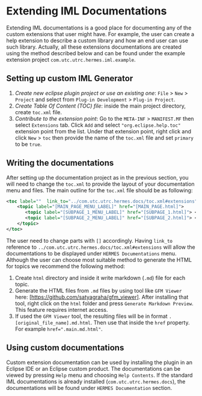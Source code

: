 # Extending IML Documentations

Extending IML documentations is a good place for documenting any of the custom extensions that user might have. For example, the user can create a help extension to describe a custom library and how an end user can use such library. Actually, all these extensions documentations are created using the method described below and can be found under the example extension project `com.utc.utrc.hermes.iml.example`. 

## Setting up custom IML Generator
1. *Create new eclipse plugin project or use an existing one*: `File` > `New` > `Project` and select from `Plug-in Development` > `Plug-in Project`.
1. *Create Table Of Content (TOC) file*: inside the main project directory, create `toc.xml` file.
1. *Contribute to the extension point*: Go to the `META-INF` > `MANIFEST.MF` then select `Extensions` tab. Click `Add` and select `"org.eclipse.help.toc"` extension point from the list. Under that extension point, right click and click `New` > `toc` then provide the name of the `toc.xml` file and set `primary` to be `true`.

## Writing the documentations
After setting up the documentation project as in the previous section, you will need to change the `toc.xml` to provide the layout of your documentation menu and files. The main outline for the `toc.xml` file should be as following:
```xml
<toc label=""  link_to="../com.utc.utrc.hermes.docs/toc.xml#extensions">
	<topic label="[MAIN_PAGE_MENU_LABEL]" href="[MAIN_PAGE.html]">
	   <topic label="[SUBPAGE_1_MENU_LABEL]" href="[SUBPAGE_1.html]"> </topic>
	   <topic label="[SUBPAGE_2_MENU_LABEL]" href="[SUBPAGE_2.html]"> </topic>
	</topic>
</toc>
```
The user need to change parts with `[]` accordingly. Having `link_to` reference to `../com.utc.utrc.hermes.docs/toc.xml#extensions` will allow the documentations to be displayed under `HERMES Documentations` menu. Although the user can choose most suitable method to generate the HTML for topics we recommend the following method:
1. Create `html` directory and inside it write markdown (`.md`) file for each topic.
1. Generate the HTML files from `.md` files by using tool like `GFM Viewer` here: [https://github.com/satyagraha/gfm_viewer]. After installing that tool, right click on the `html` folder and press `Generate Markdown Preview`. This feature requires internet access.
1. If used the `GFM Viewer` tool, the resulting files will be in format `.[original_file_name].md.html`. Then use that inside the `href` property. For example `href=".main.md.html"`.

## Using custom documentations
Custom extension documentation can be used by installing the plugin in an Eclipse IDE or an Eclipse custom product. The documentations can be viewed by pressing `Help` menu and choosing `Help Contents`. If the standard IML documentations is already installed (`com.utc.utrc.hermes.docs`), the documentations will be found under `HERMES Documentation` section.